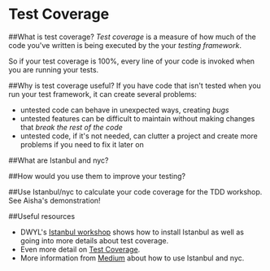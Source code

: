 # Test Coverage
##What is test coverage?
*Test coverage* is a measure of how much of the code you've written is being executed by the your _testing framework_.

So if your test coverage is 100%, every line of your code is invoked when you are running your tests.

##Why is test coverage useful?
If you have code that isn't tested when you run your test framework, it can create several problems:

* untested code can behave in unexpected ways, creating *bugs*
* untested features can be difficult to maintain without making changes that *break the rest of the code*
* untested code, if it's not needed, can clutter a project and create more problems if you need to fix it later on

##What are Istanbul and nyc?

##How would you use them to improve your testing?

##Use Istanbul/nyc to calculate your code coverage for the TDD workshop.
See Aisha's demonstration!

##Useful resources
* DWYL's [Istanbul workshop](https://github.com/dwyl/learn-istanbul) shows how to install Istanbul as well as going into more details about test coverage.
* Even more detail on [Test Coverage](http://www.softwaretestingclass.com/test-coverage-in-software-testing/).
* More information from [Medium](https://medium.com/@novemberborn/code-coverage-with-babel-istanbul-nyc-83b8c2f1093) about how to use Istanbul and nyc.
